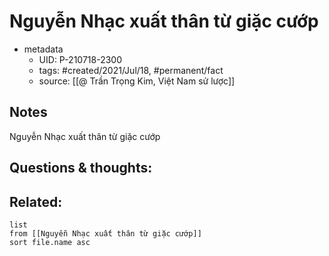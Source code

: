 ---
---

# Nguyễn Nhạc xuất thân từ giặc cướp

- metadata
	- UID: P-210718-2300
	- tags: #created/2021/Jul/18, #permanent/fact 
	- source: [[@ Trần Trọng Kim, Việt Nam sử lược]]

## Notes
Nguyễn Nhạc xuất thân từ giặc cướp

## Questions & thoughts:

## Related:
```dataview
list
from [[Nguyễn Nhạc xuất thân từ giặc cướp]]
sort file.name asc
```
